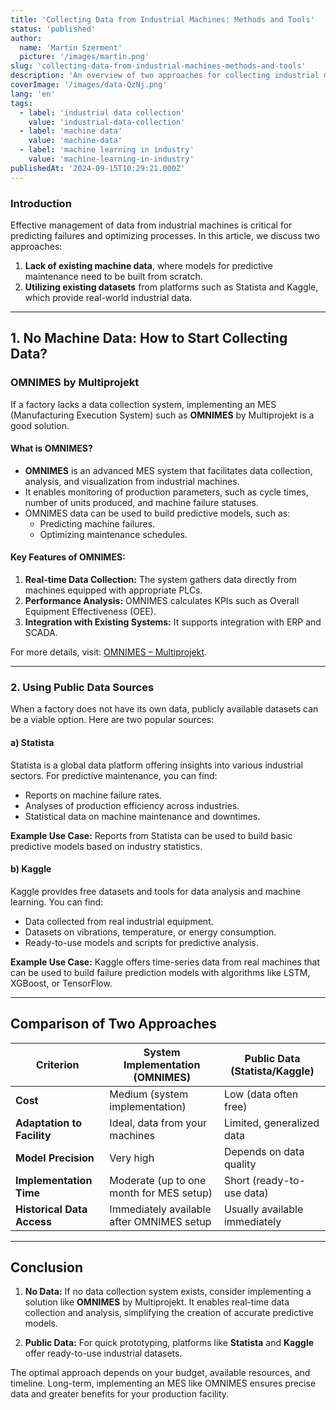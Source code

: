 ```yaml
---
title: 'Collecting Data from Industrial Machines: Methods and Tools'
status: 'published'
author:
  name: 'Martin Szerment'
  picture: '/images/martin.png'
slug: 'collecting-data-from-industrial-machines-methods-and-tools'
description: 'An overview of two approaches for collecting industrial machine data: implementing an MES system such as OMNIMES by Multiprojekt, and using public datasets from platforms like Statista and Kaggle. Practical solutions for building predictive maintenance models.'
coverImage: '/images/data-QzNj.png'
lang: 'en'
tags: 
  - label: 'industrial data collection'
    value: 'industrial-data-collection'
  - label: 'machine data'
    value: 'machine-data'
  - label: 'machine learning in industry'
    value: 'machine-learning-in-industry'
publishedAt: '2024-09-15T10:29:21.000Z'
---
```


### **Introduction**

Effective management of data from industrial machines is critical for predicting failures and optimizing processes. In this article, we discuss two approaches:

1. **Lack of existing machine data**, where models for predictive maintenance need to be built from scratch.
2. **Utilizing existing datasets** from platforms such as Statista and Kaggle, which provide real-world industrial data.

---

## **1. No Machine Data: How to Start Collecting Data?**

### **OMNIMES by Multiprojekt**

If a factory lacks a data collection system, implementing an MES (Manufacturing Execution System) such as **OMNIMES** by Multiprojekt is a good solution.

#### **What is OMNIMES?**

- **OMNIMES** is an advanced MES system that facilitates data collection, analysis, and visualization from industrial machines.
- It enables monitoring of production parameters, such as cycle times, number of units produced, and machine failure statuses.
- OMNIMES data can be used to build predictive models, such as:
  - Predicting machine failures.
  - Optimizing maintenance schedules.

#### **Key Features of OMNIMES:**

1. **Real-time Data Collection:** The system gathers data directly from machines equipped with appropriate PLCs.
2. **Performance Analysis:** OMNIMES calculates KPIs such as Overall Equipment Effectiveness (OEE).
3. **Integration with Existing Systems:** It supports integration with ERP and SCADA.

For more details, visit: [OMNIMES – Multiprojekt](https://www.omnimes.com/pl).

---

### **2. Using Public Data Sources**

When a factory does not have its own data, publicly available datasets can be a viable option. Here are two popular sources:

#### **a) Statista**

Statista is a global data platform offering insights into various industrial sectors. For predictive maintenance, you can find:

- Reports on machine failure rates.
- Analyses of production efficiency across industries.
- Statistical data on machine maintenance and downtimes.

**Example Use Case:** Reports from Statista can be used to build basic predictive models based on industry statistics.

#### **b) Kaggle**

Kaggle provides free datasets and tools for data analysis and machine learning. You can find:

- Data collected from real industrial equipment.
- Datasets on vibrations, temperature, or energy consumption.
- Ready-to-use models and scripts for predictive analysis.

**Example Use Case:** Kaggle offers time-series data from real machines that can be used to build failure prediction models with algorithms like LSTM, XGBoost, or TensorFlow.

---

## **Comparison of Two Approaches**

| **Criterion**               | **System Implementation (OMNIMES)**       | **Public Data (Statista/Kaggle)** |
|-----------------------------|--------------------------------------------|-----------------------------------|
| **Cost**                    | Medium (system implementation)            | Low (data often free)            |
| **Adaptation to Facility**  | Ideal, data from your machines             | Limited, generalized data        |
| **Model Precision**         | Very high                                 | Depends on data quality          |
| **Implementation Time**     | Moderate (up to one month for MES setup)  | Short (ready-to-use data)        |
| **Historical Data Access**  | Immediately available after OMNIMES setup | Usually available immediately    |

---

## **Conclusion**

1. **No Data:** If no data collection system exists, consider implementing a solution like **OMNIMES** by Multiprojekt. It enables real-time data collection and analysis, simplifying the creation of accurate predictive models.

2. **Public Data:** For quick prototyping, platforms like **Statista** and **Kaggle** offer ready-to-use industrial datasets.

The optimal approach depends on your budget, available resources, and timeline. Long-term, implementing an MES like OMNIMES ensures precise data and greater benefits for your production facility.
